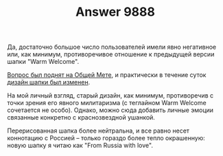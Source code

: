 ﻿---
title: "Answer 9888"
se.owner.user_id: 337980
se.owner.display_name: "Anton Menshov"
se.owner.link: "https://ru.meta.stackoverflow.com/users/337980/anton-menshov"
se.answer_id: 9888
se.question_id: 9887
se.post_type: answer
se.score: -14
se.is_accepted: False
---
<p>Да, достаточно большое число пользователей имели явно негативное или, как минимум, противоречивое отношение к предыдущей версии шапки "Warm Welcome".</p>

<p><a href="https://meta.stackexchange.com/q/340512/383809">Вопрос был поднят на Общей Мете</a>, и практически в течение суток <a href="https://meta.stackexchange.com/a/340579/383809">дизайн шапки был изменен</a>.</p>

<p>На мой личный взгляд, старый дизайн, как минимум, противоречив с точки зрения его явного милитаризма (с теглайном Warm Welcome сочетается не особо). Однако, можно сюда добавить личные эмоции связанные конкретно с краснозвездной ушанкой. </p>

<p>Перерисованная шапка более нейтральна, и все равно несет коннотацию с Россией – только гораздо более тепло окрашенную: новую шапку я читаю как "From Russia with love".</p>
